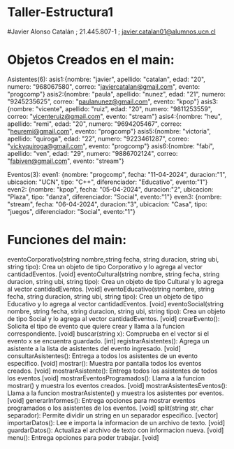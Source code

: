 # Taller-Estructura1

#Javier Alonso Catalán ; 21.445.807-1 ; javier.catalan01@alumnos.ucn.cl

# Objetos Creados en el main:

Asistentes(6):
asis1:{nombre: "javier", apellido: "catalan", edad: "20", numero: "968067580", correo: "javiercatalan@gmail.com", evento: "progcomp"}
asis2:{nombre: "paula", apellido: "nunez", edad: "21", numero: "9245235625", correo: "paulanunez@gmail.com", evento: "kpop"}
asis3:{nombre: "vicente", apellido: "ruiz", edad: "20", numero: "9811253559", correo: "vicenteruiz@gmail.com", evento: "stream"}
asis4:{nombre: "heu", apellido: "remi", edad: "20", numero: "9694205467", correo: "heuremi@gmail.com", evento: "progcomp"}
asis5:{nombre: "victoria", apellido: "quiroga", edad: "22", numero: "9223461287", correo: "vickyquiroga@gmail.com", evento: "progcomp"}
asis6:{nombre: "fabi", apellido: "ven", edad: "29", numero: "9886702124", correo: "fabiven@gmail.com", evento: "stream"}


Eventos(3):
even1: {nombre: "progcomp", fecha: "11-04-2024", duracion:"1", ubicacion: "UCN", tipo: "C++", diferenciador: "Educativo", evento:"1"}
even2: {nombre: "kpop", fecha: "05-04-2024", duracion:"2", ubicacion: "Plaza", tipo: "danza", diferenciador: "Social", evento:"1"}
even3: {nombre: "stream", fecha: "06-04-2024", duracion:"3", ubicacion: "Casa", tipo: "juegos", diferenciador: "Social", evento:"1"}

# Funciones del main:

eventoCorporativo(string nombre,string fecha, string duracion, string ubi, string tipo): Crea un objeto de tipo Corporativo y lo agrega al vector cantidadEventos. [void]
eventoCultural(string nombre, string fecha, string duracion, string ubi, string tipo): Crea un objeto de tipo Cultural y lo agrega al vector cantidadEventos. [void]
eventoEducativo(string nombre, string fecha, string duracion, string ubi, string tipo): Crea un objeto de tipo Educativo y lo agrega al vector cantidadEventos. [void]
eventoSocial(string nombre, string fecha, string duracion, string ubi, string tipo): Crea un objeto de tipo Social y lo agrega al vector cantidadEventos. [void]
crearEvento(): Solicita el tipo de evento que quiere crear y llama a la funcion correspondiente. [void]
buscar(string x): Comprueba en el vector si el evento x se encuentra guardado. [int]
registrarAsistentes(): Agrega un asistente a la lista de asistentes del evento ingresado. [void]
consultarAsistentes(): Entrega a todos los asistentes de un evento especifico. [void]
mostrar(): Muestra por pantalla todos los eventos creados. [void]
mostrarAsistente(): Entrega todos los asistentes de todos los eventos.[void]
mostrarEventosProgramados(): Llama a la funcion mostrar() y muestra los eventos creados. [void]
mostrarAsistentesEventos(): Llama a la funcion mostrarAsistente() y muestra los asistentes por eventos. [void]
generarInformes(): Entrega opciones para mostrar eventos programados o los asistentes de los eventos. [void]
split(string str, char separador): Permite dividir un string en un separador especifico. [vector<string>]
importarDatos(): Lee e importa la informacion de un archivo de texto. [void]
guardarDatos(): Actualiza el archivo de texto con informacion nueva. [void]
menu(): Entrega opciones para poder trabajar. [void]
